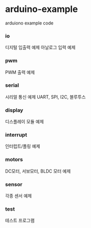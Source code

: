 # arduino-example
arduiono example code

### io

디지털 입출력 예제
아날로그 입력 예제

### pwm

PWM 출력 예제

### serial

시리얼 통신 예제
UART, SPI, I2C, 블루투스

### display

디스플레이 모듈 예제

### interrupt

인터럽트/폴링 예제

### motors

DC모터, 서보모터, BLDC 모터 예제

### sensor

각종 센서 예제

### test

테스트 프로그램